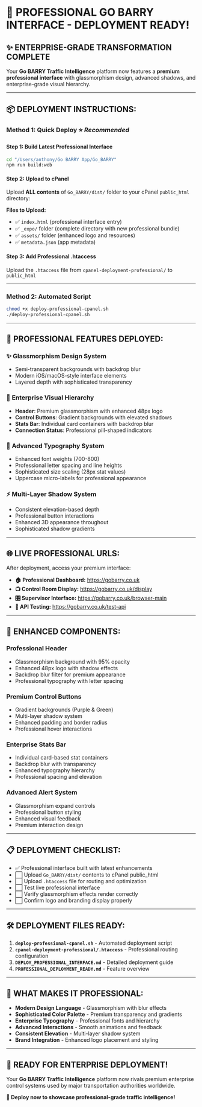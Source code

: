 # 🚀 PROFESSIONAL GO BARRY INTERFACE - DEPLOYMENT READY!

## ✨ **ENTERPRISE-GRADE TRANSFORMATION COMPLETE**

Your **Go BARRY Traffic Intelligence** platform now features a **premium professional interface** with glassmorphism design, advanced shadows, and enterprise-grade visual hierarchy.

---

## 📦 **DEPLOYMENT INSTRUCTIONS:**

### **Method 1: Quick Deploy** ⭐ *Recommended*

#### **Step 1: Build Latest Professional Interface**
```bash
cd "/Users/anthony/Go BARRY App/Go_BARRY"
npm run build:web
```

#### **Step 2: Upload to cPanel**
Upload **ALL contents** of `Go_BARRY/dist/` folder to your cPanel `public_html` directory:

**Files to Upload:**
- ✅ `index.html` (professional interface entry)
- ✅ `_expo/` folder (complete directory with new professional bundle)
- ✅ `assets/` folder (enhanced logo and resources)  
- ✅ `metadata.json` (app metadata)

#### **Step 3: Add Professional .htaccess**
Upload the `.htaccess` file from `cpanel-deployment-professional/` to `public_html`

---

### **Method 2: Automated Script**
```bash
chmod +x deploy-professional-cpanel.sh
./deploy-professional-cpanel.sh
```

---

## 🎨 **PROFESSIONAL FEATURES DEPLOYED:**

### ✨ **Glassmorphism Design System**
- Semi-transparent backgrounds with backdrop blur
- Modern iOS/macOS-style interface elements
- Layered depth with sophisticated transparency

### 🏢 **Enterprise Visual Hierarchy**
- **Header**: Premium glassmorphism with enhanced 48px logo
- **Control Buttons**: Gradient backgrounds with elevated shadows
- **Stats Bar**: Individual card containers with backdrop blur
- **Connection Status**: Professional pill-shaped indicators

### 🎯 **Advanced Typography System**
- Enhanced font weights (700-800)
- Professional letter spacing and line heights
- Sophisticated size scaling (28px stat values)
- Uppercase micro-labels for professional appearance

### ⚡ **Multi-Layer Shadow System**
- Consistent elevation-based depth
- Professional button interactions
- Enhanced 3D appearance throughout
- Sophisticated shadow gradients

---

## 🌐 **LIVE PROFESSIONAL URLS:**

After deployment, access your premium interface:

- **🏠 Professional Dashboard:** https://gobarry.co.uk
- **📺 Control Room Display:** https://gobarry.co.uk/display  
- **🎛️ Supervisor Interface:** https://gobarry.co.uk/browser-main
- **🧪 API Testing:** https://gobarry.co.uk/test-api

---

## 🔧 **ENHANCED COMPONENTS:**

### **Professional Header**
- Glassmorphism background with 95% opacity
- Enhanced 48px logo with shadow effects
- Backdrop blur filter for premium appearance
- Professional typography with letter spacing

### **Premium Control Buttons**
- Gradient backgrounds (Purple & Green)
- Multi-layer shadow system
- Enhanced padding and border radius
- Professional hover interactions

### **Enterprise Stats Bar**
- Individual card-based stat containers
- Backdrop blur with transparency
- Enhanced typography hierarchy
- Professional spacing and elevation

### **Advanced Alert System**
- Glassmorphism expand controls
- Professional button styling
- Enhanced visual feedback
- Premium interaction design

---

## 📋 **DEPLOYMENT CHECKLIST:**

- ✅ Professional interface built with latest enhancements
- ⬜ Upload `Go_BARRY/dist/` contents to cPanel public_html
- ⬜ Upload `.htaccess` file for routing and optimization
- ⬜ Test live professional interface
- ⬜ Verify glassmorphism effects render correctly
- ⬜ Confirm logo and branding display properly

---

## 🛠️ **DEPLOYMENT FILES READY:**

1. **`deploy-professional-cpanel.sh`** - Automated deployment script
2. **`cpanel-deployment-professional/.htaccess`** - Professional routing configuration
3. **`DEPLOY_PROFESSIONAL_INTERFACE.md`** - Detailed deployment guide
4. **`PROFESSIONAL_DEPLOYMENT_READY.md`** - Feature overview

---

## 🎯 **WHAT MAKES IT PROFESSIONAL:**

- **Modern Design Language** - Glassmorphism with blur effects
- **Sophisticated Color Palette** - Premium transparency and gradients
- **Enterprise Typography** - Professional fonts and hierarchy
- **Advanced Interactions** - Smooth animations and feedback
- **Consistent Elevation** - Multi-layer shadow system
- **Brand Integration** - Enhanced logo placement and styling

---

## 🚀 **READY FOR ENTERPRISE DEPLOYMENT!**

Your **Go BARRY Traffic Intelligence** platform now rivals premium enterprise control systems used by major transportation authorities worldwide.

**🚦 Deploy now to showcase professional-grade traffic intelligence!**
